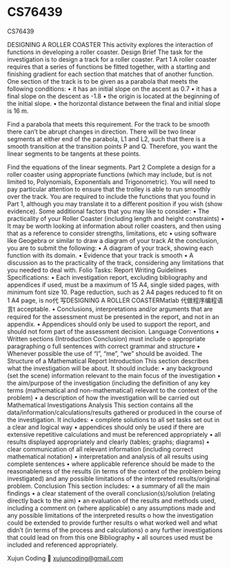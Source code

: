 # CS76439
CS76439

DESIGNING A ROLLER COASTER This activity explores the interaction of functions in developing a roller coaster. Design Brief The task for the investigation is to design a track for a roller coaster. Part 1 A roller coaster requires that a series of functions be fitted together, with a starting and finishing gradient for each section that matches that of another function. One section of the track is to be given as a parabola that meets the following conditions: • it has an initial slope on the ascent as 0.7 • it has a final slope on the descent as -1.8 • the origin is located at the beginning of the initial slope. • the horizontal distance between the final and initial slope is 16 m.

Find a parabola that meets this requirement. For the track to be smooth there can’t be abrupt changes in direction. There will be two linear segments at either end of the parabola, L1 and L2, such that there is a smooth transition at the transition points P and Q. Therefore, you want the linear segments to be tangents at these points.

Find the equations of the linear segments. Part 2 Complete a design for a roller coaster using appropriate functions (which may include, but is not limited to, Polynomials, Exponentials and Trigonometric). You will need to pay particular attention to ensure that the trolley is able to run smoothly over the track. You are required to include the functions that you found in Part 1, although you may translate it to a different position if you wish (show evidence). Some additional factors that you may like to consider: • The practicality of your Roller Coaster (including length and height constraints) • It may be worth looking at information about roller coasters, and then using that as a reference to consider strengths, limitations, etc • using software like Geogebra or similar to draw a diagram of your track At the conclusion, you are to submit the following: • A diagram of your track, showing each function with its domain. • Evidence that your track is smooth • A discussion as to the practicality of the track, considering any limitations that you needed to deal with. Folio Tasks: Report Writing Guidelines Specifications: • Each investigation report, excluding bibliography and appendices if used, must be a maximum of 15 A4, single sided pages, with minimum font size 10. Page reduction, such as 2 A4 pages reduced to fit on 1 A4 page, is no代 写DESIGNING A ROLLER COASTERMatlab 代做程序编程语言t acceptable. • Conclusions, interpretations and/or arguments that are required for the assessment must be presented in the report, and not in an appendix. • Appendices should only be used to support the report, and should not form part of the assessment decision. Language Conventions • Written sections (Introduction Conclusion) must include o appropriate paragraphing o full sentences with correct grammar and structure • Whenever possible the use of “I”, “me”, “we” should be avoided. The Structure of a Mathematical Report Introduction This section describes what the investigation will be about. It should include: • any background (set the scene) information relevant to the main focus of the investigation • the aim/purpose of the investigation (including the definition of any key terms (mathematical and non-mathematical) relevant to the context of the problem) • a description of how the investigation will be carried out Mathematical Investigations Analysis This section contains all the data/information/calculations/results gathered or produced in the course of the investigation. It includes: • complete solutions to all set tasks set out in a clear and logical way • appendices should only be used if there are extensive repetitive calculations and must be referenced appropriately • all results displayed appropriately and clearly (tables; graphs; diagrams) • clear communication of all relevant information (including correct mathematical notation) • interpretation and analysis of all results using complete sentences • where applicable reference should be made to the reasonableness of the results (in terms of the context of the problem being investigated) and any possible limitations of the interpreted results/original problem. Conclusion This section includes: • a summary of all the main findings • a clear statement of the overall conclusion(s)/solution (relating directly back to the aim) • an evaluation of the results and methods used, including a comment on (where applicable) o any assumptions made and any possible limitations of the interpreted results o how the investigation could be extended to provide further results o what worked well and what didn’t (in terms of the process and calculations) o any further investigations that could lead on from this one Bibliography • all sources used must be included and referenced appropriately.

Xujun Coding 📧 xujuncoding@gmail.com
